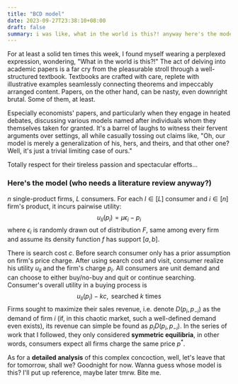 ```yaml
---
title: "BCD model"
date: 2023-09-27T23:38:10+08:00
draft: false
summary: i was like, what in the world is this?! anyway here's the model. without literature review or intro.
---
```


For at least a solid ten times this week, I found myself wearing a perplexed expression, wondering, "What in the world is this?!" The act of delving into academic papers is a far cry from the pleasurable stroll through a well-structured textbook. Textbooks are crafted with care, replete with illustrative examples seamlessly connecting theorems and impeccably arranged content. Papers, on the other hand, can be nasty, even downright brutal. Some of them, at least.

Especially economists' papers, and particularly when they engage in heated debates, discussing various models named after individuals whom they themselves taken for granted. It's a barrel of laughs to witness their fervent arguments over settings, all while casually tossing out claims like, "Oh, our model is merely a generalization of his, hers, and theirs, and that other one? Well, it's just a trivial limiting case of ours."

Totally respect for their tireless passion and spectacular efforts...

### Here's the model (who needs a literature review anyway?)

$n$ single-product firms, $L$ consumers. For each $l\in [L]$ consumer and $i\in [n]$ firm's product, it incurs pairwise utility:
$$
u_{li}(p_i) =\mu \epsilon_i - p_i
$$
where $\epsilon_i$ is randomly drawn out of distribution $F$, same among every firm and assume its density function $f$ has support $[a, b]$.

There is search cost $c$. Before search consumer only has a prior assumption on firm's price charge. After using search cost and visit, consumer realize his utility $u_{li}$ and the firm's charge $p_i$. All consumers are unit demand and can choose to either buy/no-buy and quit or continue searching. Consumer's overall utility in a buying process is
$$
u_{li}(p_i) -kc, \text{ searched }k \text{ times}
$$
Firms sought to maximize their sales revenue, i.e. denote $D(p_i, p_{-i})$ as the demand of firm $i$ (if, in this chaotic market, such a well-defined demand even exists), its revenue can simple be found as $p_i D(p_i, p_{-i})$. In the series of work that I followed, they only considered **symmetric equilibria**, in other words, consumers expect all firms charge the same price $p^*$. 

As for a **detailed analysis** of this complex concoction, well, let's leave that for tomorrow, shall we? Goodnight for now. Wanna guess whose model is this? I'll put up reference, maybe later tmrw. Bite me.

